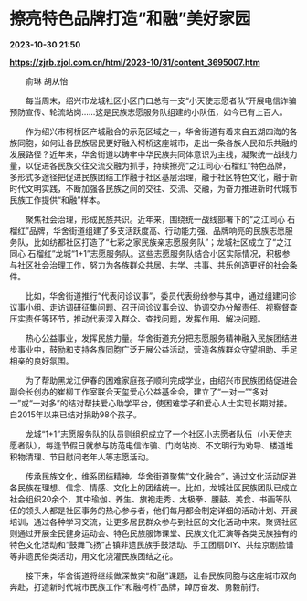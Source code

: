 # 擦亮特色品牌打造“和融”美好家园

**2023-10-30 21:50**

**https://zjrb.zjol.com.cn/html/2023-10/31/content_3695007.htm**

　　俞琳 胡从怡

　　每当周末，绍兴市龙城社区小区门口总有一支“小天使志愿者队”开展电信诈骗预防宣传、轮流站岗……这是民族志愿服务队组建的小队伍，如今已有上百人。

　　作为绍兴市柯桥区产城融合的示范区域之一，华舍街道有着来自五湖四海的各族同胞，如何让各民族居民更好融入柯桥这座城市，走出一条各族人民和乐共融的发展路径？近年来，华舍街道以铸牢中华民族共同体意识为主线，凝聚统一战线力量，以促进各民族交往交流交融为抓手，持续擦亮“之江同心·石榴红”特色品牌，多形式多途径把促进民族团结工作融于社区基层治理，融于社区特色文化，融于新时代文明实践，不断加强各民族之间的交往、交流、交融，为奋力推进新时代城市民族工作提供“和融”样本。

　　聚焦社会治理，形成民族共识。近年来，围绕统一战线部署下的“之江同心 石榴红”品牌，华舍街道组建了多支活跃度高、行动能力强、品牌响亮的民族志愿服务队，比如纺都社区打造了“七彩之家民族亲志愿服务队”；龙城社区成立了“之江同心 石榴红”龙城“1+1”志愿服务队。这些志愿服务队结合小区实际情况，积极参与社区社会治理工作，努力为各族群众共居、共学、共事、共乐创造更好的社会条件。

　　比如，华舍街道推行“代表问诊议事”，委员代表纷纷参与其中，通过组建问诊议事小组、走访调研征集问题、召开问诊议事会议、协调交办分解责任、视察督查压实责任等环节，推动代表深入群众、查找问题，发挥作用、解决问题。

　　热心公益事业，发挥民族力量。华舍街道充分把志愿服务精神融入民族团结进步事业中，鼓励和支持各族同胞广泛开展公益活动，营造各族群众守望相助、手足相亲的良好氛围。

　　为了帮助黑龙江伊春的困难家庭孩子顺利完成学业，由绍兴市民族团结促进会副会长创办的崔柳工作室联合天玺爱心公益基金会，建立了“一对一”“多对一”或“一对多”的结对帮扶爱心助学平台，使困难学子和爱心人士实现长期对接。自2015年以来已结对捐助98个孩子。

　　龙城“1+1”志愿服务队的队员则组织成立了一个社区小志愿者队伍（小天使志愿者队），每逢节假日就参与防范电信诈骗、门岗站岗、不文明行为劝导、楼道堆积物清理、节日慰问老年人等志愿活动。

　　传承民族文化，维系团结精神。华舍街道聚焦“文化融合”，通过文化活动促进各民族在理想、信念、情感、文化上的团结统一。比如，龙城社区民族团队已成立社会组织20余个，其中瑜伽、养生、旗袍走秀、太极拳、腰鼓、美食、书画等队伍的领头人都是社区事务的热心参与者，他们每月都会制定详细的活动计划、开展培训，通过各种学习交流，让更多居民群众参与到社区的文化活动中来。聚贤社区则通过开展全民健身运动会、特色民族服饰课堂、民族文化汇演等各类民族独有的特色文化活动和“鼓舞飞扬”古镇非遗民族手鼓活动、手工团扇DIY、共绘京剧脸谱等非遗民俗类活动，用文化浇灌民族团结之花。

　　接下来，华舍街道将继续做深做实“和融”课题，让各民族同胞与这座城市双向奔赴，打造新时代城市民族工作“和融柯桥”品牌，踔厉奋发、勇毅前行。